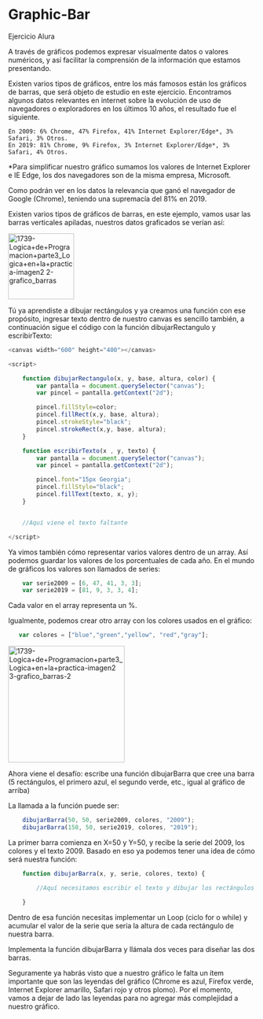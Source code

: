 # Graphic-Bar
Ejercicio Alura

A través de gráficos podemos expresar visualmente datos o valores numéricos, y así facilitar la comprensión de la información que estamos presentando.

Existen varios tipos de gráficos, entre los más famosos están los gráficos de barras, que será objeto de estudio en este ejercicio. Encontramos algunos datos relevantes en internet sobre la evolución de uso de navegadores o exploradores en los últimos 10 años, el resultado fue el siguiente.

    En 2009: 6% Chrome, 47% Firefox, 41% Internet Explorer/Edge*, 3% Safari, 3% Otros.
    En 2019: 81% Chrome, 9% Firefox, 3% Internet Explorer/Edge*, 3% Safari, 4% Otros. 

*Para simplificar nuestro gráfico sumamos los valores de Internet Explorer e IE Edge, los dos navegadores son de la misma empresa, Microsoft.

Como podrán ver en los datos la relevancia que ganó el navegador de Google (Chrome), teniendo una supremacía del 81% en 2019.

Existen varios tipos de gráficos de barras, en este ejemplo, vamos usar las barras verticales apiladas, nuestros datos graficados se verían así:

<img width="134" alt="1739-Logica+de+Programacion+parte3_Logica+en+la+practica-imagen2 2-grafico_barras" src="https://user-images.githubusercontent.com/62489511/210263564-05347587-5294-4ec0-8cbc-0514655f96ba.png">

Tú ya aprendiste a dibujar rectángulos y ya creamos una función con ese propósito, ingresar texto dentro de nuestro canvas es sencillo también, a continuación sigue el código con la función dibujarRectangulo y escribirTexto:

```js
<canvas width="600" height="400"></canvas>

<script>

    function dibujarRectangulo(x, y, base, altura, color) {
        var pantalla = document.querySelector("canvas");
        var pincel = pantalla.getContext("2d");

        pincel.fillStyle=color;
        pincel.fillRect(x,y, base, altura);
        pincel.strokeStyle="black";
        pincel.strokeRect(x,y, base, altura);
    }

    function escribirTexto(x , y, texto) {
        var pantalla = document.querySelector("canvas");
        var pincel = pantalla.getContext("2d");

        pincel.font="15px Georgia";
        pincel.fillStyle="black";
        pincel.fillText(texto, x, y);    
    }


    //Aquí viene el texto faltante

</script>
```

Ya vimos también cómo representar varios valores dentro de un array. Así podemos guardar los valores de los porcentuales de cada año. En el mundo de gráficos los valores son llamados de series: 

```js
    var serie2009 = [6, 47, 41, 3, 3];
    var serie2019 = [81, 9, 3, 3, 4];

```
Cada valor en el array representa un %.

Igualmente, podemos crear otro array con los colores usados en el gráfico: 

```js
   var colores = ["blue","green","yellow", "red","gray"];
```

<img width="237" alt="1739-Logica+de+Programacion+parte3_Logica+en+la+practica-imagen2 3-grafico_barras-2" src="https://user-images.githubusercontent.com/62489511/210263895-faa9821c-4593-4160-a085-e221e8835ccf.png">

Ahora viene el desafío: escribe una función dibujarBarra que cree una barra (5 rectángulos, el primero azul, el segundo verde, etc., igual al gráfico de arriba)

La llamada a la función puede ser: 

```js
    dibujarBarra(50, 50, serie2009, colores, "2009");
    dibujarBarra(150, 50, serie2019, colores, "2019");
```

La primer barra comienza en X=50 y Y=50, y recibe la serie del 2009, los colores y el texto 2009. Basado en eso ya podemos tener una idea de cómo será nuestra función:

```js
    function dibujarBarra(x, y, serie, colores, texto) {

        //Aquí necesitamos escribir el texto y dibujar los rectángulos

    }

```

Dentro de esa función necesitas implementar un Loop (ciclo for o while) y acumular el valor de la serie que sería la altura de cada rectángulo de nuestra barra.

Implementa la función dibujarBarra y llámala dos veces para diseñar las dos barras.

Seguramente ya habrás visto que a nuestro gráfico le falta un ítem importante que son las leyendas del gráfico (Chrome es azul, Firefox verde, Internet Explorer amarillo, Safari rojo y otros plomo). Por el momento, vamos a dejar de lado las leyendas para no agregar más complejidad a nuestro gráfico.
